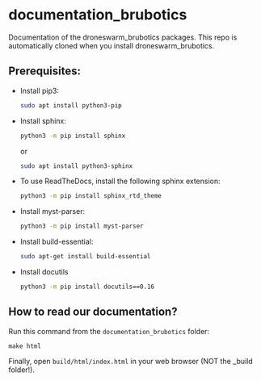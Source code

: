 # documentation_brubotics

Documentation of the droneswarm_brubotics packages.
This repo is automatically cloned when you install droneswarm_brubotics.

## Prerequisites:

* Install pip3:
  ``` bash
  sudo apt install python3-pip
  ```

* Install sphinx:
  ``` bash
  python3 -m pip install sphinx
  ```
  or 

  ``` bash
  sudo apt install python3-sphinx
  ```
* To use ReadTheDocs, install the following sphinx extension:
  ``` bash
  python3 -m pip install sphinx_rtd_theme
  ```

* Install myst-parser:
  ``` bash
  python3 -m pip install myst-parser
  ```

* Install build-essential:
  ``` bash
  sudo apt-get install build-essential
  ```

* Install docutils
  ```bash
  python3 -m pip install docutils==0.16
  ```

## How to read our documentation?

Run this command from the `documentation_brubotics` folder:

```
make html
```

Finally, open `build/html/index.html` in your web browser (NOT the _build folder!).
